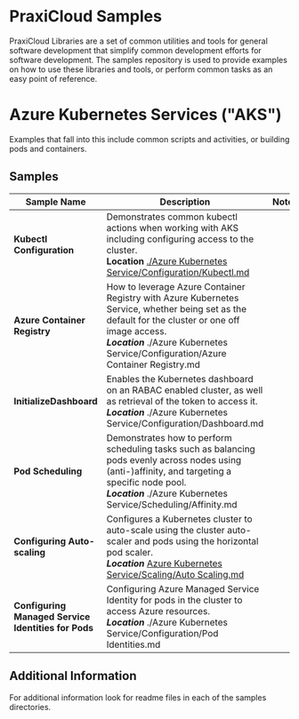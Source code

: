 # PraxiCloud Samples
PraxiCloud Libraries are a set of common utilities and tools for general software development that simplify common development efforts for software development. The samples repository is used to provide examples on how to use these libraries and tools, or perform common tasks as an easy point of reference.



# Azure Kubernetes Services ("AKS")

Examples that fall into this include common scripts and activities, or building pods and containers.

## Samples

|Sample Name| Description | Notes |
| ------------- | ------------- | ------------- |
|**Kubectl Configuration**| Demonstrates common kubectl actions when working with AKS including configuring access to the cluster.<br />**Location** [./Azure Kubernetes Service/Configuration/Kubectl.md](Azure%20Kubernetes%20Service/Configuration/Kubectl.md) |  |
|**Azure Container Registry**| How to leverage Azure Container Registry with Azure Kubernetes Service, whether being set as the default for the cluster or one off image access.<br />***Location*** ./Azure Kubernetes Service/Configuration/Azure Container Registry.md | |
|**InitializeDashboard**|Enables the Kubernetes dashboard on an RABAC enabled cluster, as well as retrieval of the token to access it.<br>***Location*** ./Azure Kubernetes Service/Configuration/Dashboard.md|  |
|**Pod Scheduling**|Demonstrates how to perform scheduling tasks such as balancing pods evenly across nodes using (anti-)affinity, and targeting a specific node pool.<br/>***Location*** ./Azure Kubernetes Service/Scheduling/Affinity.md| |
|**Configuring Auto-scaling**|Configures a Kubernetes cluster to auto-scale using the cluster auto-scaler and pods using the horizontal pod scaler.<br/>***Location*** [Azure Kubernetes Service/Scaling/Auto Scaling.md](https://github.com/chrisgclayton/praxicloud.samples/blob/main/Azure%20Kubernetes%20Service/Scaling/Auto%20Scaling.md)| |
|**Configuring Managed Service Identities for Pods**|Configuring Azure Managed Service Identity for pods in the cluster to access Azure resources.<br/>***Location*** ./Azure Kubernetes Service/Configuration/Pod Identities.md| |

## Additional Information

For additional information look for readme files in each of the samples directories.